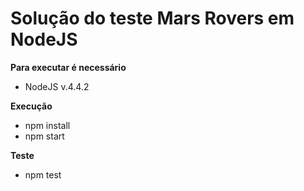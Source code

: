 # Solução do teste Mars Rovers em NodeJS

**Para executar é necessário**
- NodeJS v.4.4.2

**Execução**
- npm install
- npm start

**Teste**
- npm test